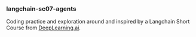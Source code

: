 ### langchain-sc07-agents
Coding practice and exploration around and inspired by a Langchain Short Course from [DeepLearning.ai](https://learn.deeplearning.ai/langchain/lesson/7/agents).


